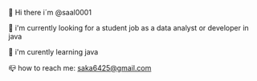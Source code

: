 👋 Hi there i´m @saal0001

👀 i'm currently looking for a student job as a data analyst or developer in java

🌱 i'm curently learning java

📪 how to reach me:
saka6425@gmail.com


<!--
**saal0001/saal0001** is a ✨ _special_ ✨ repository because its `README.md` (this file) appears on your GitHub profile.

Here are some ideas to get you started:

- 🔭 I’m currently working on ...
- 🌱 I’m currently learning ...
- 👯 I’m looking to collaborate on ...
- 🤔 I’m looking for help with ...
- 💬 Ask me about ...
- 📫 How to reach me: ...
- 😄 Pronouns: ...
- ⚡ Fun fact: ...
-->
